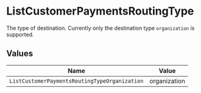 # ListCustomerPaymentsRoutingType

The type of destination. Currently only the destination type `organization` is supported.


## Values

| Name                                          | Value                                         |
| --------------------------------------------- | --------------------------------------------- |
| `ListCustomerPaymentsRoutingTypeOrganization` | organization                                  |